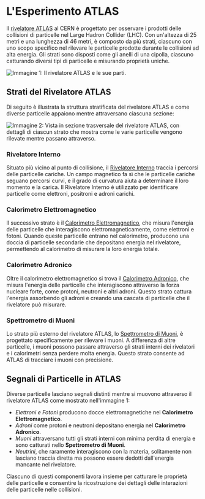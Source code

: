 # L'Esperimento ATLAS
Il [rivelatore ATLAS](http://cds.cern.ch/record/2759657/files/Detector%20Overview.pdf) al CERN è progettato per osservare i prodotti delle collisioni di particelle nel Large Hadron Collider (LHC). Con un'altezza di 25 metri e una lunghezza di 46 metri, è composto da più strati, ciascuno con uno scopo specifico nel rilevare le particelle prodotte durante le collisioni ad alta energia. Gli strati sono disposti come gli anelli di una cipolla, ciascuno catturando diversi tipi di particelle e misurando proprietà uniche.

![Immagine 1: Il rivelatore ATLAS e le sue parti.](images/ATLAS_detector.png)

## Strati del Rivelatore ATLAS
Di seguito è illustrata la struttura stratificata del rivelatore ATLAS e come diverse particelle appaiono mentre attraversano ciascuna sezione:

![Immagine 2: Vista in sezione trasversale del rivelatore ATLAS, con dettagli di ciascun strato che mostra come le varie particelle vengono rilevate mentre passano attraverso.](images/detector_signals.png)

### Rivelatore Interno
Situato più vicino al punto di collisione, il [Rivelatore Interno](http://cds.cern.ch/record/2759658/files/The%20Inner%20Detector.pdf) traccia i percorsi delle particelle cariche. Un campo magnetico fa sì che le particelle cariche seguano percorsi curvi, e il grado di curvatura aiuta a determinare il loro momento e la carica. Il Rivelatore Interno è utilizzato per identificare particelle come elettroni, positroni e adroni carichi.

### Calorimetro Elettromagnetico
Il successivo strato è il [Calorimetro Elettromagnetico](http://cds.cern.ch/record/2759659/files/Calorimeters.pdf), che misura l'energia delle particelle che interagiscono elettromagneticamente, come elettroni e fotoni. Quando queste particelle entrano nel calorimetro, producono una doccia di particelle secondarie che depositano energia nel rivelatore, permettendo al calorimetro di misurare la loro energia totale.

### Calorimetro Adronico
Oltre il calorimetro elettromagnetico si trova il [Calorimetro Adronico](http://cds.cern.ch/record/2759659/files/Calorimeters.pdf), che misura l'energia delle particelle che interagiscono attraverso la forza nucleare forte, come protoni, neutroni e altri adroni. Questo strato cattura l'energia assorbendo gli adroni e creando una cascata di particelle che il rivelatore può misurare.

### Spettrometro di Muoni
Lo strato più esterno del rivelatore ATLAS, lo [Spettrometro di Muoni](http://cds.cern.ch/record/2759662/files/Muon%20Spectrometer.pdf), è progettato specificamente per rilevare i muoni. A differenza di altre particelle, i muoni possono passare attraverso gli strati interni dei rivelatori e i calorimetri senza perdere molta energia. Questo strato consente ad ATLAS di tracciare i muoni con precisione.

## Segnali di Particelle in ATLAS
Diverse particelle lasciano segnali distinti mentre si muovono attraverso il rivelatore ATLAS come mostrato nell'immagine 1:

- _Elettroni e Fotoni_ producono docce elettromagnetiche nel **Calorimetro Elettromagnetico**.
- _Adroni_ come protoni e neutroni depositano energia nel **Calorimetro Adronico**.
- _Muoni_ attraversano tutti gli strati interni con minima perdita di energia e sono catturati nello **Spettrometro di Muoni**.
- _Neutrini_, che raramente interagiscono con la materia, solitamente non lasciano traccia diretta ma possono essere dedotti dall'energia mancante nel rivelatore.

Ciascuno di questi componenti lavora insieme per catturare le proprietà delle particelle e consentire la ricostruzione dei dettagli delle interazioni delle particelle nelle collisioni.